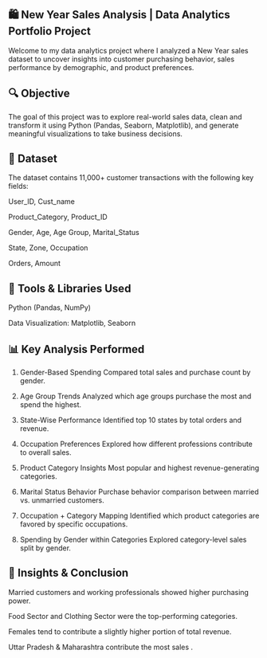 ## 🛍️ New Year Sales Analysis | Data Analytics Portfolio Project
Welcome to my data analytics project where I analyzed a New Year sales dataset to uncover insights into customer purchasing behavior, sales performance by demographic, and product preferences.

## 🔍 Objective
The goal of this project was to explore real-world sales data, clean and transform it using Python (Pandas, Seaborn, Matplotlib), and generate meaningful visualizations to take business decisions.

## 📁 Dataset
The dataset contains 11,000+ customer transactions with the following key fields:

User_ID, Cust_name

Product_Category, Product_ID

Gender, Age, Age Group, Marital_Status

State, Zone, Occupation

Orders, Amount

## 🔧 Tools & Libraries Used
Python (Pandas, NumPy)

Data Visualization: Matplotlib, Seaborn

## 📊 Key Analysis Performed
1. Gender-Based Spending
Compared total sales and purchase count by gender.

2. Age Group Trends
Analyzed which age groups purchase the most and spend the highest.

3. State-Wise Performance
Identified top 10 states by total orders and revenue.

4. Occupation Preferences
Explored how different professions contribute to overall sales.

5. Product Category Insights
Most popular and highest revenue-generating categories.

6. Marital Status Behavior
Purchase behavior comparison between married vs. unmarried customers.

7. Occupation + Category Mapping
Identified which product categories are favored by specific occupations.

8. Spending by Gender within Categories
Explored category-level sales split by gender.

## 📌 Insights & Conclusion
Married customers and working professionals showed higher purchasing power.

Food Sector and Clothing Sector were the top-performing categories.

Females tend to contribute a slightly higher portion of total revenue.

Uttar Pradesh & Maharashtra contribute the most sales .
